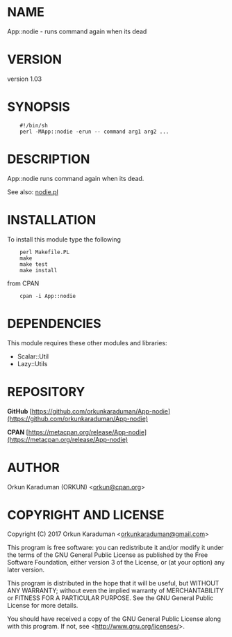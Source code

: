 # NAME

App::nodie - runs command again when its dead

# VERSION

version 1.03

# SYNOPSIS

        #!/bin/sh
        perl -MApp::nodie -erun -- command arg1 arg2 ...

# DESCRIPTION

App::nodie runs command again when its dead.

See also: [nodie.pl](https://metacpan.org/pod/distribution/App-nodie/lib/App/nodie/nodie.pl)

# INSTALLATION

To install this module type the following

        perl Makefile.PL
        make
        make test
        make install

from CPAN

        cpan -i App::nodie

# DEPENDENCIES

This module requires these other modules and libraries:

- Scalar::Util
- Lazy::Utils

# REPOSITORY

**GitHub** [https://github.com/orkunkaraduman/App-nodie](https://github.com/orkunkaraduman/App-nodie)

**CPAN** [https://metacpan.org/release/App-nodie](https://metacpan.org/release/App-nodie)

# AUTHOR

Orkun Karaduman (ORKUN) &lt;orkun@cpan.org&gt;

# COPYRIGHT AND LICENSE

Copyright (C) 2017  Orkun Karaduman &lt;orkunkaraduman@gmail.com&gt;

This program is free software: you can redistribute it and/or modify
it under the terms of the GNU General Public License as published by
the Free Software Foundation, either version 3 of the License, or
(at your option) any later version.

This program is distributed in the hope that it will be useful,
but WITHOUT ANY WARRANTY; without even the implied warranty of
MERCHANTABILITY or FITNESS FOR A PARTICULAR PURPOSE.  See the
GNU General Public License for more details.

You should have received a copy of the GNU General Public License
along with this program.  If not, see &lt;http://www.gnu.org/licenses/&gt;.
